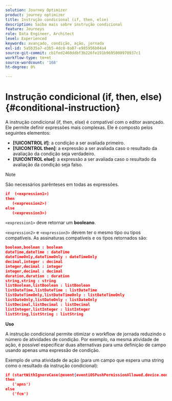 ```yaml
---
solution: Journey Optimizer
product: journey optimizer
title: Instrução condicional (if, then, else)
description: Saiba mais sobre instrução condicional
feature: Journeys
role: Data Engineer, Architect
level: Experienced
keywords: avançado, condição, ação, jornada
exl-id: 5a5b35a7-e3b5-4dc0-8a87-e985956b04a4
source-git-commit: cb1fed2460ddbf3b226fe191b9695008970937c1
workflow-type: tm+mt
source-wordcount: '168'
ht-degree: 0%

---
```


# Instrução condicional (if, then, else) {#conditional-instruction}

A instrução condicional (if, then, else) é compatível com o editor avançado. Ele permite definir expressões mais complexas. Ele é composto pelos seguintes elementos:

* **[!UICONTROL if]**: a condição a ser avaliada primeiro.
* **[!UICONTROL then]**: a expressão a ser avaliada caso o resultado da avaliação da condição seja verdadeiro.
* **[!UICONTROL else]**: a expressão a ser avaliada caso o resultado da avaliação da condição seja falso.

>[!NOTE]
>
>São necessários parênteses em todas as expressões.

```json
if  (<expression1>)
then
   (<expression2>)
else
   (<expression3>)
```

`<expression1>` deve retornar um **booleano**.

`<expression2>` e `<expression3>` devem ter o mesmo tipo ou tipos compatíveis. As assinaturas compatíveis e os tipos retornados são:

```json
boolean,boolean : boolean
dateTime,dateTime : dateTime
dateTimeOnly,dateTimeOnly : dateTimeOnly
decimal,integer : decimal
integer,decimal : integer
integer,decimal : decimal
duration,duration : duration
string,string : string
listBoolean,listBoolean : listBoolean
listDateTime,listDateTime : listDateTime
listDateTimeOnly,listDateTimeOnly : listDateTimeOnly
listDateOnly,listDateOnly : listDateOnly
listDecimal,listDecimal : listDecimal
listInteger,listInteger : listInteger
listString,listString : listString
```

**Uso**

A instrução condicional permite otimizar o workflow de jornada reduzindo o número de atividades de condição. Por exemplo, na mesma atividade de ação, é possível especificar duas alternativas para uma definição de campo usando apenas uma expressão de condição.

Exemplo de uma atividade de ação (para um campo que espera uma string como o resultado da instrução condicional):

```json
if (startWithIgnoreCase(@event{eventiOSPushPermissionAllowed.device.model}, 'iPad') or startWithIgnoreCase(@event{eventiOSPushPermissionAllowed.device.model}, 'iOS'))
then
   ('apns')
else
   ('fcm')
```
